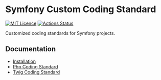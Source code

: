 # Symfony Custom Coding Standard

[![MIT Licence](https://badges.frapsoft.com/os/mit/mit.png?v=103)](https://opensource.org/licenses/mit-license.php)
[![Actions Status](https://github.com/VincentLanglet/symfony-custom-coding-standard/workflows/Test/badge.svg)](https://github.com/RobDWaller/csp-generator/actions)

Customized coding standards for Symfony projects.

Documentation
-------------
  * [Installation](docs/installation.md)
  * [Php Coding Standard](docs/php.md)
  * [Twig Coding Standard](docs/twig.md)
